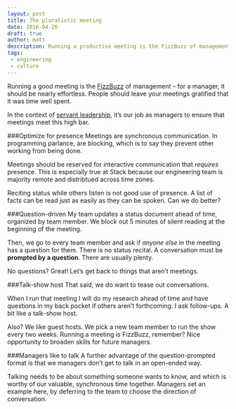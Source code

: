 ```yaml
---
layout: post
title: The pluralistic meeting
date: 2016-04-26
draft: true
author: matt
description: Running a productive meeting is the FizzBuzz of management.
tags:
 - engineering
 - culture
---
```


Running a good meeting is the [FizzBuzz](https://en.wikipedia.org/wiki/Fizz_buzz) of management – for a manager, it should be nearly effortless. People should leave your meetings gratified that it was time well spent.

In the context of [servant leadership](http://avc.com/2012/02/the-management-team-guest-post-from-joel-spolsky/), it’s our job as managers to ensure that meetings meet this high bar.

###Optimize for presence
Meetings are synchronous communication. In programming parlance, are blocking, which is to say they prevent other working from being done.

Meetings should be reserved for interactive communication that *requires* presence. This is especially true at Stack because our engineering team is majority remote and distribtued across time zones.

Reciting status while others listen is not good use of presence. A list of facts can be read just as easily as they can be spoken. Can we do better?

###Question-driven
My team updates a status document ahead of time, organized by team member. We block out 5 minutes of silent reading at the beginning of the meeting.

Then, we go to every team member and ask if *anyone else* in the meeting has a question for them. There is no status recital. A conversation must be **prompted by a question**. There are usually plenty.

No questions? Great! Let’s get back to things that aren’t meetings.

###Talk-show host
That said, we do want to tease out conversations.

When I run that meeting I will do my research ahead of time and have questions in my back pocket if others aren’t forthcoming. I ask follow-ups. A bit like a talk-show host.

Also? We like guest hosts. We pick a new team member to run the show every two weeks. Running a meeting is FizzBuzz, remember? Nice opportunity to broaden skills for future managers.

###Managers like to talk
A further advantage of the question-prompted format is that we managers don’t get to talk in an open-ended way.

Talking needs to be about something someone wants to know, and which is worthy of our valuable, synchronous time together. Managers set an example here, by deferring to the team to choose the direction of conversation.

